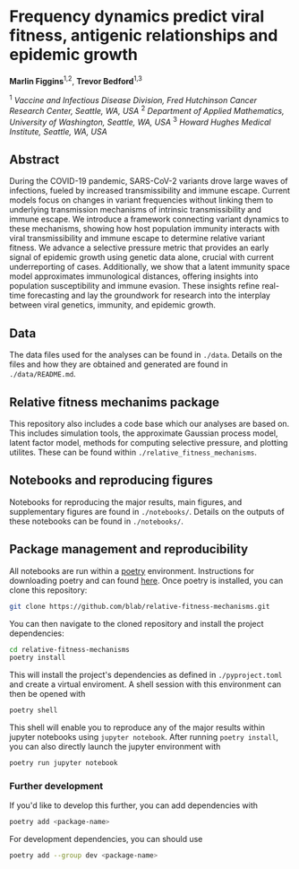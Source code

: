 # Frequency dynamics predict viral fitness, antigenic relationships and epidemic growth

**Marlin Figgins**<sup>1,2</sup>, **Trevor Bedford**<sup>1,3</sup>

<sup>1</sup> *Vaccine and Infectious Disease Division, Fred Hutchinson Cancer Research Center, Seattle, WA, USA*
<sup>2</sup> *Department of Applied Mathematics, University of Washington, Seattle, WA, USA*
<sup>3</sup> *Howard Hughes Medical Institute, Seattle, WA, USA*

## Abstract

During the COVID-19 pandemic, SARS-CoV-2 variants drove large waves of infections, fueled by increased transmissibility and immune escape.
Current models focus on changes in variant frequencies without linking them to underlying transmission mechanisms of intrinsic transmissibility and immune escape.
We introduce a framework connecting variant dynamics to these mechanisms, showing how host population immunity interacts with viral transmissibility and immune escape to determine relative variant fitness.
We advance a selective pressure metric that provides an early signal of epidemic growth using genetic data alone, crucial with current underreporting of cases.
Additionally, we show that a latent immunity space model approximates immunological distances, offering insights into population susceptibility and immune evasion.
These insights refine real-time forecasting and lay the groundwork for research into the interplay between viral genetics, immunity, and epidemic growth.

## Data

The data files used for the analyses can be found in `./data`.
Details on the files and how they are obtained and generated are found in `./data/README.md`.

## Relative fitness mechanims package

This repository also includes a code base which our analyses are based on.
This includes simulation tools, the approximate Gaussian process model, latent factor model, methods for computing selective pressure, and plotting utilites.
These can be found within `./relative_fitness_mechanisms`.

## Notebooks and reproducing figures

Notebooks for reproducing the major results, main figures, and supplementary figures are found in `./notebooks/`.
Details on the outputs of these notebooks can be found in `./notebooks/`.

## Package management and reproducibility

All notebooks are run within a [poetry](https://python-poetry.org/) environment.
Instructions for downloading poetry and can found [here](https://python-poetry.org/docs/#installing-with-the-official-installer).
Once poetry is installed, you can clone this repository:

```bash
git clone https://github.com/blab/relative-fitness-mechanisms.git
```

You can then navigate to the cloned repository and install the project dependencies:

```bash
cd relative-fitness-mechanisms
poetry install
```

This will install the project's dependencies as defined in `./pyproject.toml` and create a virtual enviroment.
A shell session with this environment can then be opened with

```bash
poetry shell
```

This shell will enable you to reproduce any of the major results within jupyter notebooks using `jupyter notebook`.
After running `poetry install`, you can also directly launch the jupyter environment with

```bash
poetry run jupyter notebook
```

### Further development

If you'd like to develop this further, you can add dependencies with

```bash
poetry add <package-name>
```

For development dependencies, you can should use

```bash
poetry add --group dev <package-name>
```
